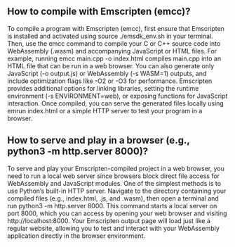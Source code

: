 ## How to compile with Emscripten (emcc)?

To compile a program with Emscripten (emcc), first ensure that Emscripten is installed and activated using source ./emsdk_env.sh in your terminal. Then, use the emcc command to compile your C or C++ source code into WebAssembly (.wasm) and accompanying JavaScript or HTML files. For example, running emcc main.cpp -o index.html compiles main.cpp into an HTML file that can be run in a web browser. You can also generate only JavaScript (-o output.js) or WebAssembly (-s WASM=1) outputs, and include optimization flags like -O2 or -O3 for performance. Emscripten provides additional options for linking libraries, setting the runtime environment (-s ENVIRONMENT=web), or exposing functions for JavaScript interaction. Once compiled, you can serve the generated files locally using emrun index.html or a simple HTTP server to test your program in a browser.

## How to serve and play in a browser (e.g., python3 -m http.server 8000)?

To serve and play your Emscripten-compiled project in a web browser, you need to run a local web server since browsers block direct file access for WebAssembly and JavaScript modules. One of the simplest methods is to use Python’s built-in HTTP server. Navigate to the directory containing your compiled files (e.g., index.html, .js, and .wasm), then open a terminal and run python3 -m http.server 8000. This command starts a local server on port 8000, which you can access by opening your web browser and visiting http://localhost:8000. Your Emscripten output page will load just like a regular website, allowing you to test and interact with your WebAssembly application directly in the browser environment.


